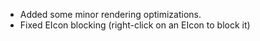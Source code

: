 * Added some minor rendering optimizations.
* Fixed EIcon blocking (right-click on an EIcon to block it)